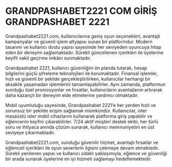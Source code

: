 # GRANDPASHABET2221 COM GİRİŞ GRANDPASHABET 2221

Grandpashabet2221.com, kullanıcılarına geniş oyun seçenekleri, avantajlı kampanyalar ve güvenli işlem altyapısı sunan bir platformdur. Modern tasarımı ve kullanıcı dostu yapısı sayesinde her seviyeden oyuncuya hitap eden bir deneyim sağlamaktadır. Sürekli güncellenen içerikleri ile üyelerine keyifli vakit geçirme imkânı sunmaktadır.

Grandpashabet 2221, kullanıcı güvenliğini ön planda tutarak, hesap bilgilerini güçlü şifreleme teknolojileri ile korumaktadır. Finansal işlemler, hızlı ve güvenli bir şekilde gerçekleştirilirken, kullanıcılar herhangi bir aksaklık yaşamadan işlemlerini tamamlayabilirler. Aynı zamanda, platformun sunduğu özel promosyonlar ve fırsatlar, kullanıcıların avantajlarını artırarak daha kazançlı bir deneyim elde etmelerine yardımcı olmaktadır.

Mobil uyumluluğu sayesinde, Grandpashabet 2221’e her yerden hızlı ve sorunsuz bir şekilde erişim sağlamak mümkündür. Kullanıcılar, ister masaüstü ister mobil cihazlarını kullanarak platforma giriş yapabilir ve eğlencenin keyfini çıkarabilirler. 7/24 aktif müşteri destek ekibi, her türlü soru ve ihtiyaca anında çözüm sunarak, kullanıcı memnuniyetini en üst seviyeye çıkarmaktadır.

Grandpashabet2221.com, sunduğu güvenilir hizmet, avantajlı fırsatlar ve eğlenceli içerikleri ile oyun severlerin ilgisini çekmeye devam etmektedir. Sürekli yenilenen yapısı ve kullanıcı odaklı yaklaşımıyla, eğlence ve güvenliği bir arada sunarak üyelerine en iyi hizmeti sağlamayı hedeflemektedir.
